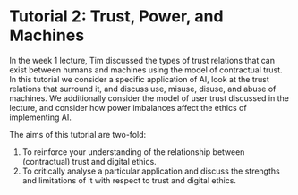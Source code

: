 # Tutorial 2: Trust, Power, and Machines
In the week 1 lecture, Tim discussed the types of trust relations that can exist between humans and machines using the model of contractual trust. In this tutorial we consider a specific application of AI, look at the trust relations that surround it, and discuss use, misuse, disuse, and abuse of machines. We additionally consider the model of user trust discussed in the lecture, and consider how power imbalances affect the ethics of implementing AI.

The aims of this tutorial are two-fold:
1. To reinforce your understanding of the relationship between (contractual) trust and digital ethics.
2. To critically analyse a particular application and discuss the strengths and limitations of it with respect to trust and digital ethics.